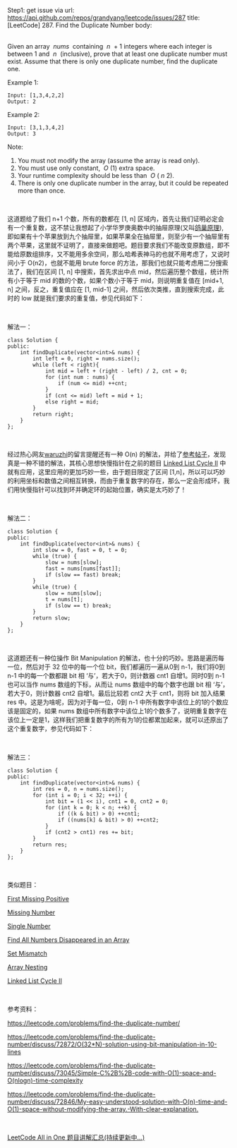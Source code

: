 Step1: get issue via url: https://api.github.com/repos/grandyang/leetcode/issues/287 
 title:[LeetCode] 287. Find the Duplicate Number 
 body:  
  

Given an array  _nums_  containing  _n_  + 1 integers where each integer is between 1 and  _n_  (inclusive), prove that at least one duplicate number must exist. Assume that there is only one duplicate number, find the duplicate one.

Example 1:
    
    
    Input: [1,3,4,2,2]
    Output: 2
    

Example 2:
    
    
    Input: [3,1,3,4,2]
    Output: 3

Note:

  1. You must not modify the array (assume the array is read only).
  2. You must use only constant,  _O_ (1) extra space.
  3. Your runtime complexity should be less than  _O_ ( _n_ 2).
  4. There is only one duplicate number in the array, but it could be repeated more than once.



 

这道题给了我们 n+1 个数，所有的数都在 [1, n] 区域内，首先让我们证明必定会有一个重复数，这不禁让我想起了小学华罗庚奥数中的抽屉原理(又叫[鸽巢原理](https://zh.wikipedia.org/wiki/%E9%B4%BF%E5%B7%A2%E5%8E%9F%E7%90%86)), 即如果有十个苹果放到九个抽屉里，如果苹果全在抽屉里，则至少有一个抽屉里有两个苹果，这里就不证明了，直接来做题吧。题目要求我们不能改变原数组，即不能给原数组排序，又不能用多余空间，那么哈希表神马的也就不用考虑了，又说时间小于 O(n2)，也就不能用 brute force 的方法，那我们也就只能考虑用二分搜索法了，我们在区间 [1, n] 中搜索，首先求出中点 mid，然后遍历整个数组，统计所有小于等于 mid 的数的个数，如果个数小于等于 mid，则说明重复值在 [mid+1, n] 之间，反之，重复值应在 [1, mid-1] 之间，然后依次类推，直到搜索完成，此时的 low 就是我们要求的重复值，参见代码如下：

 

解法一：
    
    
    class Solution {
    public:
        int findDuplicate(vector<int>& nums) {
            int left = 0, right = nums.size();
            while (left < right){
                int mid = left + (right - left) / 2, cnt = 0;
                for (int num : nums) {
                    if (num <= mid) ++cnt;
                }
                if (cnt <= mid) left = mid + 1;
                else right = mid;
            }    
            return right;
        }
    };

 

经过热心网友[waruzhi](http://www.cnblogs.com/waruzhi/)的留言提醒还有一种 O(n) 的解法，并给了[参考帖子](http://bookshadow.com/weblog/2015/09/28/leetcode-find-duplicate-number/)，发现真是一种不错的解法，其核心思想快慢指针在之前的题目 [Linked List Cycle II](http://www.cnblogs.com/grandyang/p/4137302.html) 中就有应用，这里应用的更加巧妙一些，由于题目限定了区间 [1,n]，所以可以巧妙的利用坐标和数值之间相互转换，而由于重复数字的存在，那么一定会形成环，我们用快慢指针可以找到环并确定环的起始位置，确实是太巧妙了！

 

解法二：
    
    
    class Solution {
    public:
        int findDuplicate(vector<int>& nums) {
            int slow = 0, fast = 0, t = 0;
            while (true) {
                slow = nums[slow];
                fast = nums[nums[fast]];
                if (slow == fast) break;
            }
            while (true) {
                slow = nums[slow];
                t = nums[t];
                if (slow == t) break;
            }
            return slow;
        }
    };

 

这道题还有一种位操作 Bit Manipulation 的解法，也十分的巧妙。思路是遍历每一位，然后对于 32 位中的每一个位 bit，我们都遍历一遍从0到 n-1，我们将0到 n-1 中的每一个数都跟 bit 相 ‘与’，若大于0，则计数器 cnt1 自增1。同时0到 n-1 也可以当作 nums 数组的下标，从而让 nums 数组中的每个数字也跟 bit 相 ‘与’，若大于0，则计数器 cnt2 自增1。最后比较若 cnt2 大于 cnt1，则将 bit 加入结果 res 中。这是为啥呢，因为对于每一位，0到 n-1 中所有数字中该位上的1的个数应该是固定的，如果 nums 数组中所有数字中该位上1的个数多了，说明重复数字在该位上一定是1，这样我们把重复数字的所有为1的位都累加起来，就可以还原出了这个重复数字，参见代码如下：

 

解法三：
    
    
    class Solution {
    public:
        int findDuplicate(vector<int>& nums) {
            int res = 0, n = nums.size();
            for (int i = 0; i < 32; ++i) {
                int bit = (1 << i), cnt1 = 0, cnt2 = 0;
                for (int k = 0; k < n; ++k) {
                    if ((k & bit) > 0) ++cnt1;
                    if ((nums[k] & bit) > 0) ++cnt2;
                }
                if (cnt2 > cnt1) res += bit;
            }
            return res;
        }
    };

  

类似题目：

[First Missing Positive](http://www.cnblogs.com/grandyang/p/4395963.html)

[Missing Number](http://www.cnblogs.com/grandyang/p/4756677.html)

[Single Number](http://www.cnblogs.com/grandyang/p/4130577.html)

[Find All Numbers Disappeared in an Array](http://www.cnblogs.com/grandyang/p/6222149.html)

[Set Mismatch](http://www.cnblogs.com/grandyang/p/7324242.html)

[Array Nesting](http://www.cnblogs.com/grandyang/p/6932727.html)

[Linked List Cycle II](http://www.cnblogs.com/grandyang/p/4137302.html)

 

参考资料：

<https://leetcode.com/problems/find-the-duplicate-number/>

<https://leetcode.com/problems/find-the-duplicate-number/discuss/72872/O(32*N)-solution-using-bit-manipulation-in-10-lines>

<https://leetcode.com/problems/find-the-duplicate-number/discuss/73045/Simple-C%2B%2B-code-with-O(1)-space-and-O(nlogn)-time-complexity>

<https://leetcode.com/problems/find-the-duplicate-number/discuss/72846/My-easy-understood-solution-with-O(n)-time-and-O(1)-space-without-modifying-the-array.-With-clear-explanation.>

 

[LeetCode All in One 题目讲解汇总(持续更新中...)](http://www.cnblogs.com/grandyang/p/4606334.html)
